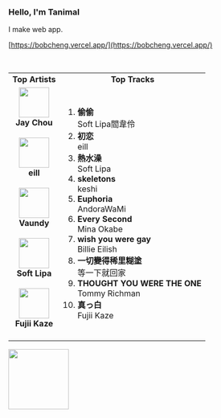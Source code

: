 ### Hello, I'm Tanimal

I make web app.

[https://bobcheng.vercel.app/](https://bobcheng.vercel.app/)  


<br>

<table>
  <tr>
    <td align="center"><strong>Top Artists</strong></td>
    <td align="center"><strong>Top Tracks</strong></td>
  </tr>
  <tr>
    <td align="center" id="top-artist"><div><img width='60px' src='https://i.scdn.co/image/ab6761610000e5eb02b3aa55ba238b2ceafb09da'><br><strong>Jay Chou</strong></div><br>
<div><img width='60px' src='https://i.scdn.co/image/ab6761610000e5eb871da910e0bc06e825a05994'><br><strong>eill</strong></div><br>
<div><img width='60px' src='https://i.scdn.co/image/ab6761610000e5ebf6be169899c276073de46a1b'><br><strong>Vaundy</strong></div><br>
<div><img width='60px' src='https://i.scdn.co/image/ab67616d0000b273002a9043bf1e4c11126e30c9'><br><strong>Soft Lipa</strong></div><br>
<div><img width='60px' src='https://i.scdn.co/image/ab6761610000e5ebd3828da41bb2b2a02886b16f'><br><strong>Fujii Kaze</strong></div><br>
</td>
   <td id="top-track"><ol>
<li><div><strong>偷偷</strong></div>
<div>Soft Lipa閻韋伶</div></li>
<li><div><strong>初恋</strong></div>
<div>eill</div></li>
<li><div><strong>熱水澡</strong></div>
<div>Soft Lipa</div></li>
<li><div><strong>skeletons</strong></div>
<div>keshi</div></li>
<li><div><strong>Euphoria</strong></div>
<div>AndoraWaMi</div></li>
<li><div><strong>Every Second</strong></div>
<div>Mina Okabe</div></li>
<li><div><strong>wish you were gay</strong></div>
<div>Billie Eilish</div></li>
<li><div><strong>一切變得稀里糊塗</strong></div>
<div>等一下就回家</div></li>
<li><div><strong>THOUGHT YOU WERE THE ONE</strong></div>
<div>Tommy Richman</div></li>
<li><div><strong>真っ白</strong></div>
<div>Fujii Kaze</div></li>
</ol></td>
  </tr>
</table>
<a href="https://open.spotify.com/">
  <img width="120px" src="https://github.com/Tanimal19/Tanimal19/blob/bf0a3a19f66ada166be4661cd923271218886fa4/icon/Spotify_Logo_CMYK_Green.png">
</a>

<!---
Tanimal19/Tanimal19 is a ✨ special ✨ repository because its `README.md` (this file) appears on your GitHub profile.
You can click the Preview link to take a look at your changes.
--->

